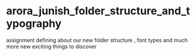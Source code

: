 # arora_junish_folder_structure_and_typography
assignment defining about our new folder structure , font types and much more new exciting things to discover
